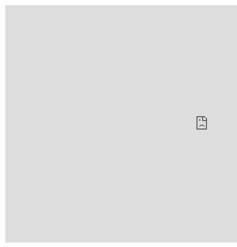 
<iframe src="https://public.tableau.com/views/R2L_16037684977310/R2L?:language=en&:display_count=y&publish=yes&:origin=viz_share_link
amp;&:display_count=y&publish=yes&:origin=viz_share_link?:embed=y&amp;:display_count=yes&amp;publish=yes&amp;amp;:showVizHome=no" width="1280" height="750" scrolling="yes" class="iframe-class" frameborder="0"></iframe>

